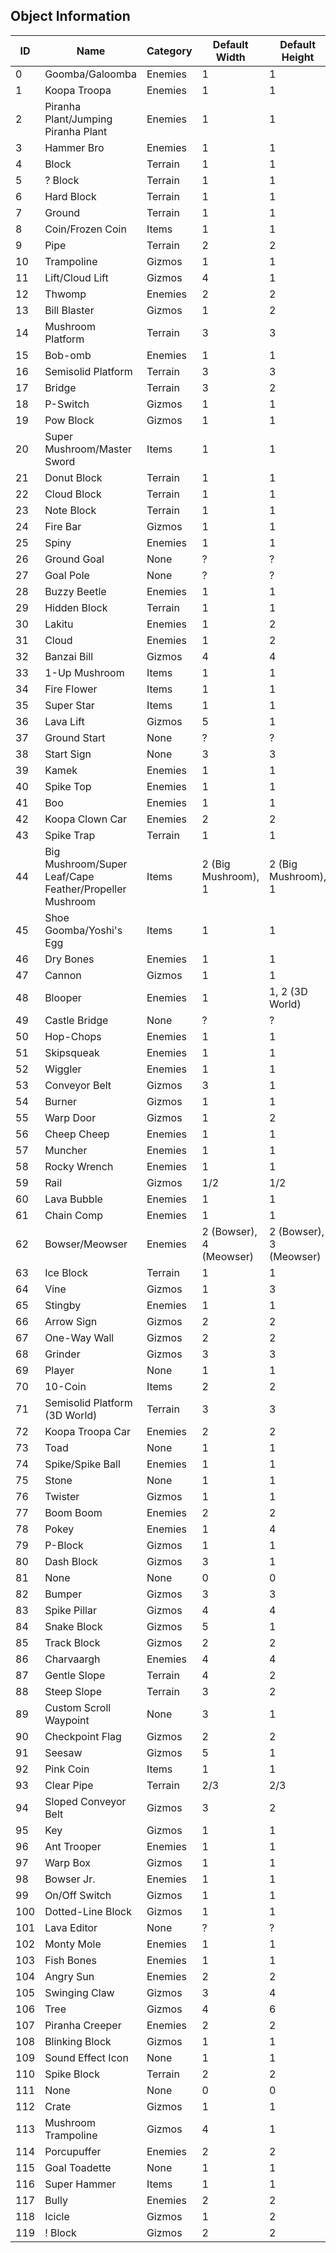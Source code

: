 ## Object Information

| ID  | Name                                                    | Category | Default Width           | Default Height          |
|-----|---------------------------------------------------------|----------|-------------------------|-------------------------|
| 0   | Goomba/Galoomba                                         | Enemies  | 1                       | 1                       |
| 1   | Koopa Troopa                                            | Enemies  | 1                       | 1                       |
| 2   | Piranha Plant/Jumping Piranha Plant                     | Enemies  | 1                       | 1                       |
| 3   | Hammer Bro                                              | Enemies  | 1                       | 1                       |
| 4   | Block                                                   | Terrain  | 1                       | 1                       |
| 5   | ? Block                                                 | Terrain  | 1                       | 1                       |
| 6   | Hard Block                                              | Terrain  | 1                       | 1                       |
| 7   | Ground                                                  | Terrain  | 1                       | 1                       |
| 8   | Coin/Frozen Coin                                        | Items    | 1                       | 1                       |
| 9   | Pipe                                                    | Terrain  | 2                       | 2                       |
| 10  | Trampoline                                              | Gizmos   | 1                       | 1                       |
| 11  | Lift/Cloud Lift                                         | Gizmos   | 4                       | 1                       |
| 12  | Thwomp                                                  | Enemies  | 2                       | 2                       |
| 13  | Bill Blaster                                            | Gizmos   | 1                       | 2                       |
| 14  | Mushroom Platform                                       | Terrain  | 3                       | 3                       |
| 15  | Bob-omb                                                 | Enemies  | 1                       | 1                       |
| 16  | Semisolid Platform                                      | Terrain  | 3                       | 3                       |
| 17  | Bridge                                                  | Terrain  | 3                       | 2                       |
| 18  | P-Switch                                                | Gizmos   | 1                       | 1                       |
| 19  | Pow Block                                               | Gizmos   | 1                       | 1                       |
| 20  | Super Mushroom/Master Sword                             | Items    | 1                       | 1                       |
| 21  | Donut Block                                             | Terrain  | 1                       | 1                       |
| 22  | Cloud Block                                             | Terrain  | 1                       | 1                       |
| 23  | Note Block                                              | Terrain  | 1                       | 1                       |
| 24  | Fire Bar                                                | Gizmos   | 1                       | 1                       |
| 25  | Spiny                                                   | Enemies  | 1                       | 1                       |
| 26  | Ground Goal                                             | None     | ?                       | ?                       |
| 27  | Goal Pole                                               | None     | ?                       | ?                       |
| 28  | Buzzy Beetle                                            | Enemies  | 1                       | 1                       |
| 29  | Hidden Block                                            | Terrain  | 1                       | 1                       |
| 30  | Lakitu                                                  | Enemies  | 1                       | 2                       |
| 31  | Cloud                                                   | Enemies  | 1                       | 2                       |
| 32  | Banzai Bill                                             | Gizmos   | 4                       | 4                       |
| 33  | 1-Up Mushroom                                           | Items    | 1                       | 1                       |
| 34  | Fire Flower                                             | Items    | 1                       | 1                       |
| 35  | Super Star                                              | Items    | 1                       | 1                       |
| 36  | Lava Lift                                               | Gizmos   | 5                       | 1                       |
| 37  | Ground Start                                            | None     | ?                       | ?                       |
| 38  | Start Sign                                              | None     | 3                       | 3                       |
| 39  | Kamek                                                   | Enemies  | 1                       | 1                       |
| 40  | Spike Top                                               | Enemies  | 1                       | 1                       |
| 41  | Boo                                                     | Enemies  | 1                       | 1                       |
| 42  | Koopa Clown Car                                         | Enemies  | 2                       | 2                       |
| 43  | Spike Trap                                              | Terrain  | 1                       | 1                       |
| 44  | Big Mushroom/Super Leaf/Cape Feather/Propeller Mushroom | Items    | 2 (Big Mushroom), 1     | 2 (Big Mushroom), 1     |
| 45  | Shoe Goomba/Yoshi's Egg                                 | Items    | 1                       | 1                       |
| 46  | Dry Bones                                               | Enemies  | 1                       | 1                       |
| 47  | Cannon                                                  | Gizmos   | 1                       | 1                       |
| 48  | Blooper                                                 | Enemies  | 1                       | 1, 2 (3D World)         |
| 49  | Castle Bridge                                           | None     | ?                       | ?                       |
| 50  | Hop-Chops                                               | Enemies  | 1                       | 1                       |
| 51  | Skipsqueak                                              | Enemies  | 1                       | 1                       |
| 52  | Wiggler                                                 | Enemies  | 1                       | 1                       |
| 53  | Conveyor Belt                                           | Gizmos   | 3                       | 1                       |
| 54  | Burner                                                  | Gizmos   | 1                       | 1                       |
| 55  | Warp Door                                               | Gizmos   | 1                       | 2                       |
| 56  | Cheep Cheep                                             | Enemies  | 1                       | 1                       |
| 57  | Muncher                                                 | Enemies  | 1                       | 1                       |
| 58  | Rocky Wrench                                            | Enemies  | 1                       | 1                       |
| 59  | Rail                                                    | Gizmos   | 1/2                     | 1/2                     |
| 60  | Lava Bubble                                             | Enemies  | 1                       | 1                       |
| 61  | Chain Comp                                              | Enemies  | 1                       | 1                       |
| 62  | Bowser/Meowser                                          | Enemies  | 2 (Bowser), 4 (Meowser) | 2 (Bowser), 3 (Meowser) |
| 63  | Ice Block                                               | Terrain  | 1                       | 1                       |
| 64  | Vine                                                    | Gizmos   | 1                       | 3                       |
| 65  | Stingby                                                 | Enemies  | 1                       | 1                       |
| 66  | Arrow Sign                                              | Gizmos   | 2                       | 2                       |
| 67  | One-Way Wall                                            | Gizmos   | 2                       | 2                       |
| 68  | Grinder                                                 | Gizmos   | 3                       | 3                       |
| 69  | Player                                                  | None     | 1                       | 1                       |
| 70  | 10-Coin                                                 | Items    | 2                       | 2                       |
| 71  | Semisolid Platform (3D World)                           | Terrain  | 3                       | 3                       |
| 72  | Koopa Troopa Car                                        | Enemies  | 2                       | 2                       |
| 73  | Toad                                                    | None     | 1                       | 1                       |
| 74  | Spike/Spike Ball                                        | Enemies  | 1                       | 1                       |
| 75  | Stone                                                   | None     | 1                       | 1                       |
| 76  | Twister                                                 | Gizmos   | 1                       | 1                       |
| 77  | Boom Boom                                               | Enemies  | 2                       | 2                       |
| 78  | Pokey                                                   | Enemies  | 1                       | 4                       |
| 79  | P-Block                                                 | Gizmos   | 1                       | 1                       |
| 80  | Dash Block                                              | Gizmos   | 3                       | 1                       |
| 81  | None                                                    | None     | 0                       | 0                       |
| 82  | Bumper                                                  | Gizmos   | 3                       | 3                       |
| 83  | Spike Pillar                                            | Gizmos   | 4                       | 4                       |
| 84  | Snake Block                                             | Gizmos   | 5                       | 1                       |
| 85  | Track Block                                             | Gizmos   | 2                       | 2                       |
| 86  | Charvaargh                                              | Enemies  | 4                       | 4                       |
| 87  | Gentle Slope                                            | Terrain  | 4                       | 2                       |
| 88  | Steep Slope                                             | Terrain  | 3                       | 2                       |
| 89  | Custom Scroll Waypoint                                  | None     | 3                       | 1                       |
| 90  | Checkpoint Flag                                         | Gizmos   | 2                       | 2                       |
| 91  | Seesaw                                                  | Gizmos   | 5                       | 1                       |
| 92  | Pink Coin                                               | Items    | 1                       | 1                       |
| 93  | Clear Pipe                                              | Terrain  | 2/3                     | 2/3                     |
| 94  | Sloped Conveyor Belt                                    | Gizmos   | 3                       | 2                       |
| 95  | Key                                                     | Gizmos   | 1                       | 1                       |
| 96  | Ant Trooper                                             | Enemies  | 1                       | 1                       |
| 97  | Warp Box                                                | Gizmos   | 1                       | 1                       |
| 98  | Bowser Jr.                                              | Enemies  | 1                       | 1                       |
| 99  | On/Off Switch                                           | Gizmos   | 1                       | 1                       |
| 100 | Dotted-Line Block                                       | Gizmos   | 1                       | 1                       |
| 101 | Lava Editor                                             | None     | ?                       | ?                       |
| 102 | Monty Mole                                              | Enemies  | 1                       | 1                       |
| 103 | Fish Bones                                              | Enemies  | 1                       | 1                       |
| 104 | Angry Sun                                               | Enemies  | 2                       | 2                       |
| 105 | Swinging Claw                                           | Gizmos   | 3                       | 4                       |
| 106 | Tree                                                    | Gizmos   | 4                       | 6                       |
| 107 | Piranha Creeper                                         | Enemies  | 2                       | 2                       |
| 108 | Blinking Block                                          | Gizmos   | 1                       | 1                       |
| 109 | Sound Effect Icon                                       | None     | 1                       | 1                       |
| 110 | Spike Block                                             | Terrain  | 2                       | 2                       |
| 111 | None                                                    | None     | 0                       | 0                       |
| 112 | Crate                                                   | Gizmos   | 1                       | 1                       |
| 113 | Mushroom Trampoline                                     | Gizmos   | 4                       | 1                       |
| 114 | Porcupuffer                                             | Enemies  | 2                       | 2                       |
| 115 | Goal Toadette                                           | None     | 1                       | 1                       |
| 116 | Super Hammer                                            | Items    | 1                       | 1                       |
| 117 | Bully                                                   | Enemies  | 2                       | 2                       |
| 118 | Icicle                                                  | Gizmos   | 1                       | 2                       |
| 119 | ! Block                                                 | Gizmos   | 2                       | 2                       |
